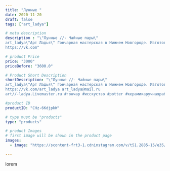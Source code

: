 ```yaml
---
title: "Лунные "
date: 2020-11-20
draft: false
tags: ["art_ladya"]

# meta description
description : "\"Лунные //- Чайные пары\" 
art_ladya\"Арт Ладья\" Гончарная мастерская в Нижнем Новгороде. Изготовление керамики и мастер//-классы по обучению. 
https://vk.com"

# product Price
price: "3000"
priceBefore: "3600.0"

# Product Short Description
shortDescription: "\"Лунные //- Чайные пары\" 
art_ladya\"Арт Ладья\" Гончарная мастерская в Нижнем Новгороде. Изготовление керамики и мастер//-классы по обучению. 
https://vk.com/art_ladya art_ladya@mail.ru 
art//-ladya.Livemaster.ru #гончар #исскуство #potter #керамикаручнаяработа #гончарнаямастерская #керамиканазаказ #handmade #посудаизглины #керамика #эксклюзивнаякерамика #dishes #decor #ceramicar #mug #claygoods #tankard #earthenware #ceramic #design #кружка #magic #restaurant #ceramicart #pint #clay #авторскаякерамика #чашечки #луна #kraft #moon"

#product ID
productID: "CHz-6KdjpkW"

# type must be "products"
type: "products"

# product Images
# first image will be shown in the product page
images:
  - image: "https://scontent-frt3-1.cdninstagram.com/v/t51.2885-15/e35/126097379_227181042096282_6053134798544107968_n.jpg?se=7&_nc_ht=scontent-frt3-1.cdninstagram.com&_nc_cat=106&_nc_ohc=eZklCrY9yzQAX-HO2PO&edm=APU89FABAAAA&ccb=7-4&oh=3f25c8b23993e499d1d1f8dbbfc7b87c&oe=612B7C0B&_nc_sid=86f79a&ig_cache_key=MjQ0NjU3NTY5ODQzODk1MzIzOA%3D%3D.2-ccb7-4"

---
```

lorem
